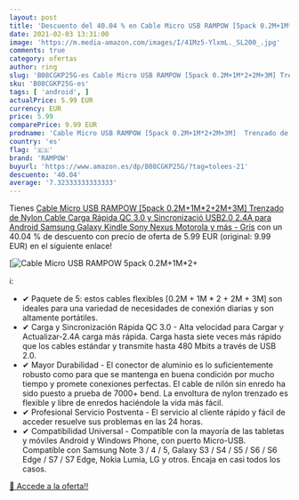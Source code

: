 ```yaml
---
layout: post
title: 'Descuento del 40.04 % en Cable Micro USB RAMPOW [5pack 0.2M+1M*2+'
date: 2021-02-03 13:31:00
image: 'https://m.media-amazon.com/images/I/41Mz5-YlxmL._SL200_.jpg'
comments: true
category: ofertas
author: ring
slug: 'B08CGKP25G-es Cable Micro USB RAMPOW [5pack 0.2M+1M*2+2M+3M] Trenzado de...'
sku: 'B08CGKP25G-es'
tags: [ 'android', ]
actualPrice: 5.99 EUR
currency: EUR
price: 5.99
comparePrice: 9.99 EUR
prodname: 'Cable Micro USB RAMPOW [5pack 0.2M+1M*2+2M+3M]  Trenzado de Nylon Cable Carga Rápida QC 3.0 y Sincronizació USB2.0  2.4A  para Android  Samsung Galaxy  Kindle  Sony  Nexus  Motorola y más - Gris'
country: 'es'
flag: '🇪🇸'
brand: 'RAMPOW'
buyurl: 'https://www.amazon.es/dp/B08CGKP25G/?tag=tolees-21'
descuento: '40.04'
average: '7.32333333333333'
---
```


Tienes [Cable Micro USB RAMPOW [5pack 0.2M+1M*2+2M+3M]  Trenzado de Nylon Cable Carga Rápida QC 3.0 y Sincronizació USB2.0  2.4A  para Android  Samsung Galaxy  Kindle  Sony  Nexus  Motorola y más - Gris](https://www.amazon.es/dp/B08CGKP25G/?tag=tolees-21) con un 40.04 % de descuento con precio de oferta de 5.99 EUR (original: 9.99 EUR) en el siguiente enlace!

[![Cable Micro USB RAMPOW [5pack 0.2M+1M*2+](https://m.media-amazon.com/images/I/41Mz5-YlxmL._SL200_.jpg)](https://www.amazon.es/dp/B08CGKP25G/?tag=tolees-21)

ℹ️:

- ✔ Paquete de 5: estos cables flexibles [0.2M + 1M * 2 + 2M + 3M] son ideales para una variedad de necesidades de conexión diarias y son altamente portátiles.
- ✔ Carga y Sincronización Rápida QC 3.0 - Alta velocidad para Cargar y Actualizar-2.4A carga más rápida. Carga hasta siete veces más rápido que los cables estándar y transmite hasta 480 Mbits a través de USB 2.0.
- ✔ Mayor Durabilidad - El conector de aluminio es lo suficientemente robusto como para que se mantenga en buena condición por mucho tiempo y promete conexiones perfectas. El cable de nilón sin enredo ha sido puesto a prueba de 7000+ bend. La envoltura de nylon trenzado es flexible y libre de enredos haciéndole la vida más fácil.
- ✔ Profesional Servicio Postventa - El servicio al cliente rápido y fácil de acceder resuelve sus problemas en las 24 horas.
- ✔ Compatibilidad Universal - Compatible con la mayoría de las tabletas y móviles Android y Windows Phone, con puerto Micro-USB. Compatible con Samsung Note 3 / 4 / 5, Galaxy S3 / S4 / S5 / S6 / S6 Edge / S7 / S7 Edge, Nokia Lumia, LG y otros. Encaja en casi todos los casos.

[🛒 Accede a la oferta!!](https://www.amazon.es/dp/B08CGKP25G/?tag=tolees-21)
